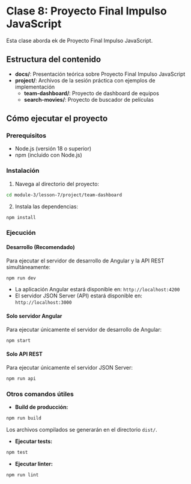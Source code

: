 # Clase 8: Proyecto Final Impulso JavaScript

Esta clase aborda ek de Proyecto Final Impulso JavaScript.

## Estructura del contenido

- **docs/**: Presentación teórica sobre Proyecto Final Impulso JavaScript
- **project/**: Archivos de la sesión práctica con ejemplos de implementación
  - **team-dashboard/**: Proyecto de dashboard de equipos
  - **search-movies/**: Proyecto de buscador de películas

## Cómo ejecutar el proyecto

### Prerequisitos

- Node.js (versión 18 o superior)
- npm (incluido con Node.js)

### Instalación

1. Navega al directorio del proyecto:

```bash
cd module-3/lesson-7/project/team-dashboard
```

2. Instala las dependencias:

```bash
npm install
```

### Ejecución

#### Desarrollo (Recomendado)

Para ejecutar el servidor de desarrollo de Angular y la API REST simultáneamente:

```bash
npm run dev
```

- La aplicación Angular estará disponible en: `http://localhost:4200`
- El servidor JSON Server (API) estará disponible en: `http://localhost:3000`

#### Solo servidor Angular

Para ejecutar únicamente el servidor de desarrollo de Angular:

```bash
npm start
```

#### Solo API REST

Para ejecutar únicamente el servidor JSON Server:

```bash
npm run api
```

### Otros comandos útiles

- **Build de producción:**

```bash
npm run build
```

Los archivos compilados se generarán en el directorio `dist/`.

- **Ejecutar tests:**

```bash
npm test
```

- **Ejecutar linter:**

```bash
npm run lint
```

